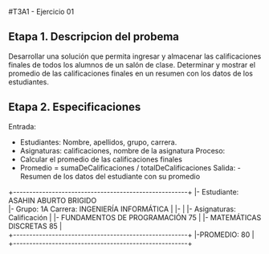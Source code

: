 #T3A1 - Ejercicio 01

## Etapa 1.  Descripcion del probema 
Desarrollar una solución que permita ingresar y almacenar las calificaciones finales de todos los alumnos de un salón de clase. Determinar y mostrar el promedio de las calificaciones finales en un resumen con los datos de los estudiantes.

## Etapa 2. Especificaciones
Entrada:
- Estudiantes: Nombre, apellidos, grupo, carrera.
- Asignaturas: calificaciones, nombre de la asignatura
Proceso:
- Calcular el promedio de las calificaciones finales
- Promedio = sumaDeCalificaciones / totalDeCalificaciones
Salida:
-Resumen de los datos del estudiante con su promedio

+------------------------------------------------------+
|- Estudiante: ASAHIN ABURTO BRIGIDO                   
|- Grupo: 1A Carrera: INGENIERÍA INFORMÁTICA |
|- |
|- Asignaturas: Calificación |
|- FUNDAMENTOS DE PROGRAMACIÓN 75 |
|- MATEMÁTICAS DISCRETAS 85                             |     
+------------------------------------------------------+
|-PROMEDIO: 80 |
+------------------------------------------------------+

